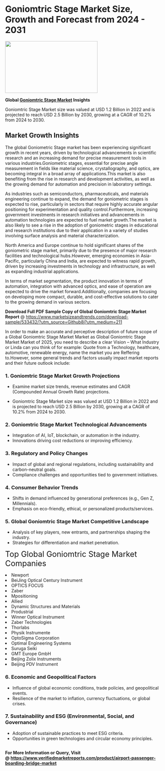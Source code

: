 <H1>Goniomtric Stage Market Size, Growth and Forecast from 2024 - 2031</H1><img class="aligncenter size-medium wp-image-584254" src="https://thirdeyenews.in/wp-content/uploads/2024/09/Global-Market-Research-300x168.jpeg" alt="" width="300" height="168" /><p><strong>Global&nbsp;<a href="https://www.marketsizeandtrends.com/download-sample/533432/?utm_source=Github8j?utm_medium=211">Goniomtric Stage Market</a> Insights</strong></p><p>Goniomtric Stage Market size was valued at USD 1.2 Billion in 2022 and is projected to reach USD 2.5 Billion by 2030, growing at a CAGR of 10.2% from 2024 to 2030.</p><p><h2>Market Growth Insights</h2> <p>The global Goniometric Stage market has been experiencing significant growth in recent years, driven by technological advancements in scientific research and an increasing demand for precise measurement tools in various industries.Goniometric stages, essential for precise angle measurement in fields like material science, crystallography, and optics, are becoming integral in a broad array of applications.This market is also benefiting from the rise in research and development activities, as well as the growing demand for automation and precision in laboratory settings.</p> <p>As industries such as semiconductors, pharmaceuticals, and materials engineering continue to expand, the demand for goniometric stages is expected to rise, particularly in sectors that require highly accurate angular positioning for experimentation and quality control.Furthermore, increasing government investments in research initiatives and advancements in automation technologies are expected to fuel market growth.The market is also likely to see a rise in the adoption of goniometric stages in educational and research institutions due to their application in a variety of studies involving surface analysis and material characterization.</p> <p>North America and Europe continue to hold significant shares of the goniometric stage market, primarily due to the presence of major research facilities and technological hubs.However, emerging economies in Asia-Pacific, particularly China and India, are expected to witness rapid growth, driven by increasing investments in technology and infrastructure, as well as expanding industrial applications.</p> <p>In terms of market segmentation, the product innovation in terms of automation, integration with advanced optics, and ease of operation are expected to drive the market forward.Additionally, companies are focusing on developing more compact, durable, and cost-effective solutions to cater to the growing demand in various sectors.</p> <p><span class=""><strong>Download Full PDF Sample Copy of Global Goniomtric Stage Market Report</strong> @ <a href="https://www.marketsizeandtrends.com/download-sample/533432/?utm_source=Github8j?utm_medium=211" target="_blank">https://www.marketsizeandtrends.com/download-sample/533432/?utm_source=Github8j?utm_medium=211</a></span></p><p>In order to make an accurate and perceptive description of future scope of a Global&nbsp;Goniomtric Stage Market Market as Global&nbsp;Goniomtric Stage Market Market of 2025, you need to describe a clear Vision &ndash; What Industry or Linda can you think of for example: Quote from a Technology, healthcare, automotive, renewable energy, name the market you are Reffering to.However, some general trends and factors usually impact market reports and their future outlook include:</p><h3>1.&nbsp;<strong>Goniomtric Stage Market Growth Projections</strong></h3><ul><li>Examine market size trends, revenue estimates and CAGR (Compounded Annual Growth Rate) projections.</li><li><p>Goniomtric Stage Market size was valued at USD 1.2 Billion in 2022 and is projected to reach USD 2.5 Billion by 2030, growing at a CAGR of 10.2% from 2024 to 2030.</p></li></ul><h3>2.&nbsp;<strong>Goniomtric Stage Market Technological Advancements</strong></h3><ul><li>Integration of AI, IoT, blockchain, or automation in the industry.</li><li>Innovations driving cost reductions or improving efficiency.</li></ul><h3>3.&nbsp;<strong>Regulatory and Policy Changes</strong></h3><ul><li>Impact of global and regional regulations, including sustainability and carbon-neutral goals.</li><li>Compliance challenges and opportunities tied to government initiatives.</li></ul><h3>4.&nbsp;<strong>Consumer Behavior Trends</strong></h3><ul><li>Shifts in demand influenced by generational preferences (e.g., Gen Z, Millennials).</li><li>Emphasis on eco-friendly, ethical, or personalized products/services.</li></ul><h3>5.&nbsp;<strong>Global Goniomtric Stage Market Competitive Landscape</strong></h3><ul><li>Analysis of key players, new entrants, and partnerships shaping the industry.</li><li>Strategies for differentiation and market penetration.</li></ul><p data-pm-slice="1 1 []"><span style="color: inherit; font-family: inherit; font-size: 25px;">Top Global Goniomtric Stage Market Companies</span></p><div class="" data-test-id=""><p><li>Newport</li><li> BeiJing Optical Century Instrument</li><li> OPTICS FOCUS</li><li> Zaber</li><li> Mpositioning</li><li> Allied</li><li> Dynamic Structures and Materials</li><li> Produstrial</li><li> Winner Optical Instrument</li><li> Zaber Technologies</li><li> Thorlabs</li><li> Physik Instrumente</li><li> OptoSigma Corporation</li><li> Optimal Engineering Systems</li><li> Suruga Seiki</li><li> GMT Europe GmbH</li><li> Beijing Zolix Instruments</li><li> Beijing PDV Instrument</li></p></div><h3>6.&nbsp;<strong>Economic and Geopolitical Factors</strong></h3><ul><li>Influence of global economic conditions, trade policies, and geopolitical events.</li><li>Resilience of the market to inflation, currency fluctuations, or global crises.</li></ul><h3>7.&nbsp;<strong>Sustainability and ESG (Environmental, Social, and Governance)</strong></h3><ul><li>Adoption of sustainable practices to meet ESG criteria.</li><li>Opportunities in green technologies and circular economy principles.</li></ul><h2><strong style="font-size: 14px;">For More Information or Query, Visit @&nbsp;</strong><a style="background-color: #ffffff; font-size: 14px;" href="https://www.marketsizeandtrends.com/report/goniomtric-stage-market/" target="_blank">https://www.verifiedmarketreports.com/product/airport-passenger-boarding-bridge-market</a></h2>